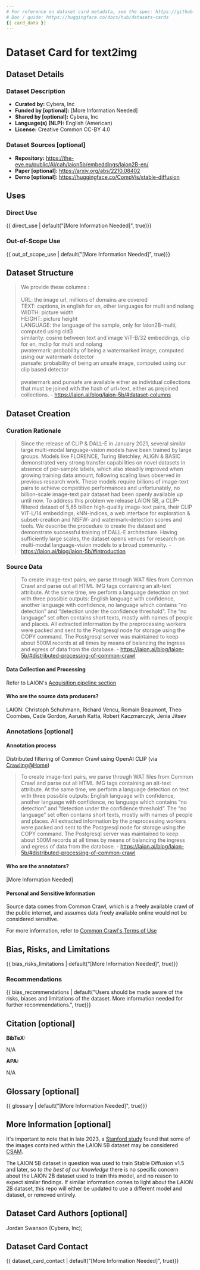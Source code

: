 ```yaml
---
# For reference on dataset card metadata, see the spec: https://github.com/huggingface/hub-docs/blob/main/datasetcard.md?plain=1
# Doc / guide: https://huggingface.co/docs/hub/datasets-cards
{{ card_data }}
---
```


# Dataset Card for text2img

<!-- Provide a quick summary of the dataset. -->

## Dataset Details

### Dataset Description

<!-- Provide a longer summary of what this dataset is. -->

- **Curated by:** Cybera, Inc
- **Funded by [optional]:** [More Information Needed]
- **Shared by [optional]:** Cybera, Inc
- **Language(s) (NLP):** English (American)
- **License:** Creative Common CC-BY 4.0

### Dataset Sources [optional]

<!-- Provide the basic links for the dataset. -->

- **Repository:** https://the-eye.eu/public/AI/cah/laion5b/embeddings/laion2B-en/
- **Paper [optional]:** https://arxiv.org/abs/2210.08402
- **Demo [optional]:** https://huggingface.co/CompVis/stable-diffusion

## Uses

<!-- Address questions around how the dataset is intended to be used. -->

### Direct Use

<!-- This section describes suitable use cases for the dataset. -->

{{ direct_use | default("[More Information Needed]", true)}}

### Out-of-Scope Use

<!-- This section addresses misuse, malicious use, and uses that the dataset will not work well for. -->

{{ out_of_scope_use | default("[More Information Needed]", true)}}

## Dataset Structure

<!-- This section provides a description of the dataset fields, and additional information about the dataset structure such as criteria used to create the splits, relationships between data points, etc. -->

>We provide these columns :\
\
    URL: the image url, millions of domains are covered\
    TEXT: captions, in english for en, other languages for multi and nolang\
    WIDTH: picture width\
    HEIGHT: picture height\
    LANGUAGE: the language of the sample, only for laion2B-multi, computed using cld3\
    similarity: cosine between text and image ViT-B/32 embeddings, clip for en, mclip for multi and nolang\
    pwatermark: probability of being a watermarked image, computed using our watermark detector\
    punsafe: probability of being an unsafe image, computed using our clip based detector\
    \
pwatermark and punsafe are available either as individual collections that must be joined with the hash of url+text, either as prejoined collections.
\- https://laion.ai/blog/laion-5b/#dataset-columns

## Dataset Creation

### Curation Rationale

>Since the release of CLIP & DALL-E in January 2021, several similar large multi-modal language-vision models have been trained by large groups. Models like FLORENCE, Turing Bletchley, ALIGN & BASIC demonstrated very strong transfer capabilities on novel datasets in absence of per-sample labels, which also steadily improved when growing training data amount, following scaling laws observed in previous research work. These models require billions of image-text pairs to achieve competitive performances and unfortunately, no billion-scale image-text pair dataset had been openly available up until now. To address this problem we release LAION 5B, a CLIP-filtered dataset of 5,85 billion high-quality image-text pairs, their CLIP ViT-L/14 embeddings, kNN-indices, a web interface for exploration & subset-creation and NSFW- and watermark-detection scores and tools. We describe the procedure to create the dataset and demonstrate successful training of DALL-E architecture. Having sufficiently large scales, the dataset opens venues for research on multi-modal language-vision models to a broad community.
\- https://laion.ai/blog/laion-5b/#introduction

### Source Data

> To create image-text pairs, we parse through WAT files from Common Crawl and parse out all HTML IMG tags containing an alt-text attribute. At the same time, we perform a language detection on text with three possible outputs: English language with confidence, another language with confidence, no language which contains “no detection” and “detection under the confidence threshold”. The “no language” set often contains short texts, mostly with names of people and places. All extracted information by the preprocessing workers were packed and sent to the Postgresql node for storage using the COPY command. The Postgresql server was maintained to keep about 500M records at all times by means of balancing the ingress and egress of data from the database.
\- https://laion.ai/blog/laion-5b/#distributed-processing-of-common-crawl

#### Data Collection and Processing

<!-- This section describes the data collection and processing process such as data selection criteria, filtering and normalization methods, tools and libraries used, etc. -->

Refer to LAION's [Acquisition pipeline section](https://laion.ai/blog/laion-5b/#acquisition-pipeline)

#### Who are the source data producers?

LAION: Christoph Schuhmann, Richard Vencu, Romain Beaumont, Theo Coombes, Cade Gordon, Aarush Katta, Robert Kaczmarczyk, Jenia Jitsev

### Annotations [optional]

<!-- If the dataset contains annotations which are not part of the initial data collection, use this section to describe them. -->

#### Annotation process

<!-- This section describes the annotation process such as annotation tools used in the process, the amount of data annotated, annotation guidelines provided to the annotators, interannotator statistics, annotation validation, etc. -->

Distributed filtering of Common Crawl using OpenAI CLIP (via [Crawling@Home](https://github.com/rvencu/crawlingathome-gpu-hcloud))

>To create image-text pairs, we parse through WAT files from Common Crawl and parse out all HTML IMG tags containing an alt-text attribute. At the same time, we perform a language detection on text with three possible outputs: English language with confidence, another language with confidence, no language which contains “no detection” and “detection under the confidence threshold”. The “no language” set often contains short texts, mostly with names of people and places. All extracted information by the preprocessing workers were packed and sent to the Postgresql node for storage using the COPY command. The Postgresql server was maintained to keep about 500M records at all times by means of balancing the ingress and egress of data from the database.  - https://laion.ai/blog/laion-5b/#distributed-processing-of-common-crawl

#### Who are the annotators?

<!-- This section describes the people or systems who created the annotations. -->

[More Information Needed]

#### Personal and Sensitive Information

<!-- State whether the dataset contains data that might be considered personal, sensitive, or private (e.g., data that reveals addresses, uniquely identifiable names or aliases, racial or ethnic origins, sexual orientations, religious beliefs, political opinions, financial or health data, etc.). If efforts were made to anonymize the data, describe the anonymization process. -->

Source data comes from Common Crawl, which is a freely available crawl of the public internet, and assumes data freely available online would not be considered sensitive.

For more information, refer to [Common Crawl's Terms of Use](https://commoncrawl.org/terms-of-use)

## Bias, Risks, and Limitations

<!-- This section is meant to convey both technical and sociotechnical limitations. -->

{{ bias_risks_limitations | default("[More Information Needed]", true)}}

### Recommendations

<!-- This section is meant to convey recommendations with respect to the bias, risk, and technical limitations. -->

{{ bias_recommendations | default("Users should be made aware of the risks, biases and limitations of the dataset. More information needed for further recommendations.", true)}}

## Citation [optional]

<!-- If there is a paper or blog post introducing the dataset, the APA and Bibtex information for that should go in this section. -->

**BibTeX:**

N/A

**APA:**

N/A

## Glossary [optional]

<!-- If relevant, include terms and calculations in this section that can help readers understand the dataset or dataset card. -->

{{ glossary | default("[More Information Needed]", true)}}

## More Information [optional]

It's important to note that in late 2023, a [Stanford study](https://www.forbes.com/sites/alexandralevine/2023/12/20/stable-diffusion-child-sexual-abuse-material-stanford-internet-observatory/?sh=390751585f21) found that some of the images contained within the LAION 5B dataset may be considered [CSAM](https://www.cybertip.ca/en/child-sexual-abuse/material/).

The LAION 5B dataset in question was used to train Stable Diffusion v1.5 and later, so _to the best of our knowledge_ there is no specific concern about the LAION 2B dataset used to train this model, and no reason to expect similar findings. If similar information comes to light about the LAION 2B dataset, this repo will either be updated to use a different model and dataset, or removed entirely.

## Dataset Card Authors [optional]

Jordan Swanson (Cybera, Inc); 

## Dataset Card Contact

{{ dataset_card_contact | default("[More Information Needed]", true)}}